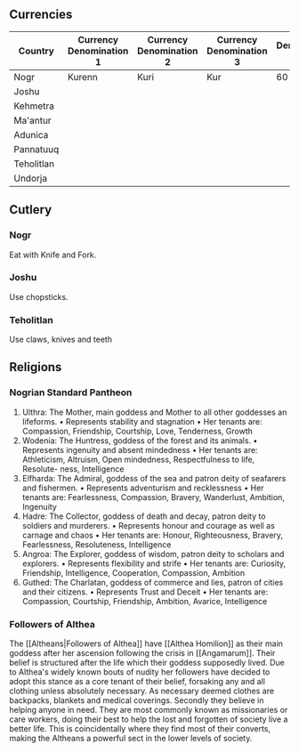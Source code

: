 


## Currencies 


| Country    | Currency Denomination 1 | Currency Denomination 2 | Currency Denomination 3 | Denomination Steps |
| ---------- | ----------------------- | ----------------------- | ----------------------- | ------------------ |
| Nogr       | Kurenn                  | Kuri                    | Kur                     | 60                 |
| Joshu      |                         |                         |                         |                    |
| Kehmetra   |                         |                         |                         |                    |
| Ma'antur   |                         |                         |                         |                    |
| Adunica    |                         |                         |                         |                    |
| Pannatuuq  |                         |                         |                         |                    |
| Teholitlan |                         |                         |                         |                    |
| Undorja    |                         |                         |                         |                    |




## Cutlery


### Nogr


Eat with Knife and Fork.


### Joshu

Use chopsticks. 


### Teholitlan

Use claws, knives and teeth



## Religions


### Nogrian Standard Pantheon

1. Ulthra: The Mother, main goddess and Mother to all other goddesses an lifeforms.
	• Represents stability and stagnation
	• Her tenants are: Compassion, Friendship, Courtship, Love, Tenderness, Growth
2. Wodenia: The Huntress, goddess of the forest and its animals.
	• Represents ingenuity and absent mindedness
	• Her tenants are: Athleticism, Altruism, Open mindedness, Respectfulness to life, Resolute-
ness, Intelligence
3. Elfharda: The Admiral, goddess of the sea and patron deity of seafarers and fishermen.
	• Represents adventurism and recklessness
	• Her tenants are: Fearlessness, Compassion, Bravery, Wanderlust, Ambition, Ingenuity
4. Hadre: The Collector, goddess of death and decay, patron deity to soldiers and murderers.
	• Represents honour and courage as well as carnage and chaos
	• Her tenants are: Honour, Righteousness, Bravery, Fearlessness, Resoluteness, Intelligence
5. Angroa: The Explorer, goddess of wisdom, patron deity to scholars and explorers.
	• Represents flexibility and strife
	• Her tenants are: Curiosity, Friendship, Intelligence, Cooperation, Compassion, Ambition
6. Guthed: The Charlatan, goddess of commerce and lies, patron of cities and their citizens.
	• Represents Trust and Deceit
	• Her tenants are: Compassion, Courtship, Friendship, Ambition, Avarice, Intelligence

### Followers of Althea

The [[Altheans|Followers of Althea]] have [[Althea Homilion]] as their main goddess after her ascension following the crisis in [[Angamarum]]. Their belief is structured after the life which their goddess supposedly lived. Due to Althea's widely known bouts of nudity her followers have decided to adopt this stance as a core tenant of their belief, forsaking any and all clothing unless absolutely necessary. As necessary deemed clothes are backpacks, blankets and medical coverings. Secondly they believe in helping anyone in need. They are most commonly known as missionaries or care workers, doing their best to help the lost and forgotten of society live a better life. This is coincidentally where they find most of their converts, making the Altheans a powerful sect in the lower levels of society. 

